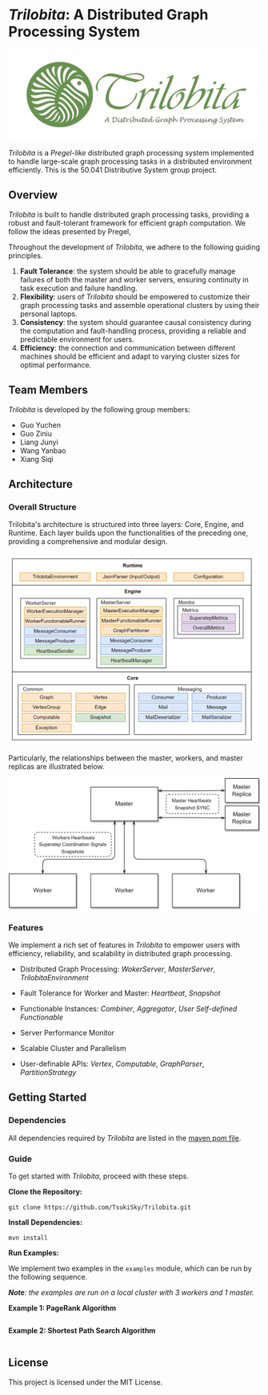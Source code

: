 # *Trilobita*: A Distributed Graph Processing System
![logo.png](./docs/graph/logo.png)

*Trilobita* is a *Pregel-like* distributed graph processing system implemented to handle large-scale graph processing tasks in a distributed environment efficiently. This is the 50.041 Distributive System group project.

## Overview

*Trilobita* is built to handle distributed graph processing tasks, providing a robust and fault-tolerant framework for efficient graph computation. We follow the ideas presented by Pregel, 

Throughout the development of *Trilobita*, we adhere to the following guiding principles.

1. **Fault Tolerance**: the system should be able to gracefully manage failures of both the master and worker servers, ensuring continuity in task execution and failure handling.
2. **Flexibility**: users of *Trilobita* should be empowered to customize their graph processing tasks and assemble operational clusters by using their personal laptops.
3. **Consistency**: the system should guarantee causal consistency during the computation and fault-handling process, providing a reliable and predictable environment for users.
4. **Efficiency**: the connection and communication between different machines should be efficient and adapt to varying cluster sizes for optimal performance.

## Team Members

*Trilobita* is developed by the following group members:

- Guo Yuchen
- Guo Ziniu
- Liang Junyi
- Wang Yanbao
- Xiang Siqi

## Architecture

### Overall Structure

Trilobita's architecture is structured into three layers: Core, Engine, and Runtime. Each layer builds upon the functionalities of the preceding one, providing a comprehensive and modular design.

![architecture](./docs/graph/architecture.png)

Particularly, the relationships between the master, workers, and master replicas are illustrated below.

![master-worker-replicas](./docs/graph/master-worker-replicas.png)

### Features

We implement a rich set of features in *Trilobita* to empower users with efficiency, reliability, and scalability in distributed graph processing.

* Distributed Graph Processing: *WokerServer*, *MasterServer*, *TrilobitaEnvironment*

* Fault Tolerance for Worker and Master: *Heartbeat*, *Snapshot*

* Functionable Instances: *Combiner*, *Aggregator*, *User Self-defined Functionable*

* Server Performance Monitor

* Scalable Cluster and Parallelism

* User-definable APIs: *Vertex*, *Computable*, *GraphParser*, *PartitionStrategy*

## Getting Started

### Dependencies

All dependencies required by *Trilobita* are listed in the  [maven pom file](https://github.com/TsukiSky/Trilobita/blob/main/pom.xml).

### Guide

To get started with *Trilobita*, proceed with these steps.

**Clone the Repository:**

```
git clone https://github.com/TsukiSky/Trilobita.git
```

**Install Dependencies:**

```
mvn install
```

**Run Examples:**

We implement two examples in the `examples` module, which can be run by the following sequence.

***Note**: the examples are run on a local cluster with 3 workers and 1 master.*

**Example 1: PageRank Algorithm**

```
```

**Example 2: Shortest Path Search Algorithm**

```
```

## License

This project is licensed under the MIT License.
